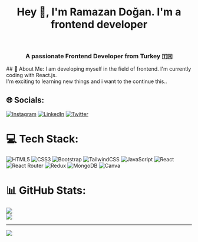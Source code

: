 <h1 align="center">Hey 👋, I'm Ramazan Doğan. I'm a frontend developer</h1></br>
<h3 align="center">A passionate Frontend Developer from Turkey 🇹🇷</h3>
## 💫 About Me:
I am developing myself in the field of frontend. I'm currently coding with React.js. </br> I'm exciting to learning new things and i want to the continue this..

## 🌐 Socials:
[![Instagram](https://img.shields.io/badge/Instagram-%23E4405F.svg?logo=Instagram&logoColor=white)](https://instagram.com/ramazandogna) [![LinkedIn](https://img.shields.io/badge/LinkedIn-%230077B5.svg?logo=linkedin&logoColor=white)](https://linkedin.com/in/ramazandogna) [![Twitter](https://img.shields.io/badge/Twitter-%231DA1F2.svg?logo=Twitter&logoColor=white)](https://twitter.com/ramazandogna)

# 💻 Tech Stack:
![HTML5](https://img.shields.io/badge/html5-%23E34F26.svg?style=flat&logo=html5&logoColor=white) ![CSS3](https://img.shields.io/badge/css3-%231572B6.svg?style=flat&logo=css3&logoColor=white) ![Bootstrap](https://img.shields.io/badge/bootstrap-%23563D7C.svg?style=flat&logo=bootstrap&logoColor=white) ![TailwindCSS](https://img.shields.io/badge/tailwindcss-%2338B2AC.svg?style=flat&logo=tailwind-css&logoColor=white) ![JavaScript](https://img.shields.io/badge/javascript-%23323330.svg?style=flat&logo=javascript&logoColor=%23F7DF1E)   ![React](https://img.shields.io/badge/react-%2320232a.svg?style=flat&logo=react&logoColor=%2361DAFB) ![React Router](https://img.shields.io/badge/React_Router-CA4245?style=flat&logo=react-router&logoColor=white) ![Redux](https://img.shields.io/badge/redux-%23593d88.svg?style=flat&logo=redux&logoColor=white) ![MongoDB](https://img.shields.io/badge/MongoDB-%234ea94b.svg?style=flat&logo=mongodb&logoColor=white) ![Canva](https://img.shields.io/badge/Canva-%2300C4CC.svg?style=flat&logo=Canva&logoColor=white)
# 📊 GitHub Stats:
![](https://github-readme-streak-stats.herokuapp.com/?user=ramazandogna&theme=tokyonight&hide_border=true)<br/>
![](https://github-readme-stats.vercel.app/api/top-langs/?username=ramazandogna&theme=tokyonight&hide_border=true&include_all_commits=false&count_private=false&layout=compact)

---
[![](https://visitcount.itsvg.in/api?id=ramazandogna&icon=0&color=0)](https://visitcount.itsvg.in)
